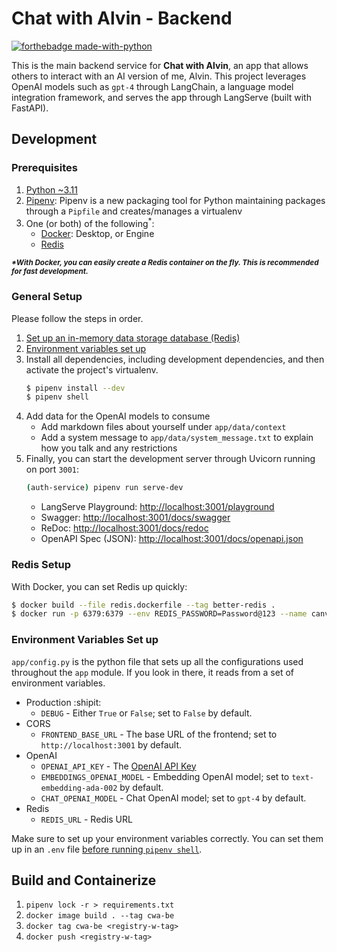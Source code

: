 # Chat with Alvin - Backend

[![forthebadge made-with-python](http://ForTheBadge.com/images/badges/made-with-python.svg)](https://www.python.org/)

This is the main backend service for **Chat with Alvin**, an app that allows others to interact with an AI version of me, Alvin. This project leverages OpenAI models such as `gpt-4` through LangChain, a language model integration framework, and serves the app through LangServe (built with FastAPI).

## Development

### Prerequisites

1. [Python ~3.11](https://www.python.org/downloads/)
2. [Pipenv](https://github.com/pypa/pipenv): Pipenv is a new packaging tool for Python maintaining packages through a `Pipfile` and creates/manages a virtualenv
3. One (or both) of the following<sup>\*</sup>:
   - [Docker](https://www.docker.com): Desktop, or Engine
   - [Redis](https://redis.io/download)

<small>**_\*With Docker, you can easily create a Redis container on the fly. This is recommended for fast development._**</small>

### General Setup

Please follow the steps in order.

1. [Set up an in-memory data storage database (Redis)](#redis-setup)
2. [Environment variables set up](#environment-variables-set-up)
3. Install all dependencies, including development dependencies, and then activate the project's virtualenv.
   ```bash
   $ pipenv install --dev
   $ pipenv shell
   ```
4. Add data for the OpenAI models to consume
   - Add markdown files about yourself under `app/data/context`
   - Add a system message to `app/data/system_message.txt` to explain how you talk and any restrictions
5. Finally, you can start the development server through Uvicorn running on port `3001`:
   ```bash
   (auth-service) pipenv run serve-dev
   ```
   - LangServe Playground: [http://localhost:3001/playground](http://localhost:3001/playground)
   - Swagger: [http://localhost:3001/docs/swagger](http://localhost:3001/docs/swagger)
   - ReDoc: [http://localhost:3001/docs/redoc](http://localhost:3001/docs/redoc)
   - OpenAPI Spec (JSON): [http://localhost:3001/docs/openapi.json](http://localhost:3001/docs/openapi.json)

### Redis Setup

With Docker, you can set Redis up quickly:

```bash
$ docker build --file redis.dockerfile --tag better-redis .
$ docker run -p 6379:6379 --env REDIS_PASSWORD=Password@123 --name canvote-redis --detach better-redis
```

### Environment Variables Set up

`app/config.py` is the python file that sets up all the configurations used throughout the `app` module. If you look in there, it reads from a set of environment variables.

- Production :shipit:
  - `DEBUG` - Either `True` or `False`; set to `False` by default.
- CORS
  - `FRONTEND_BASE_URL` - The base URL of the frontend; set to `http://localhost:3001` by default.
- OpenAI
  - `OPENAI_API_KEY` - The [OpenAI API Key](https://platform.openai.com/api-keys)
  - `EMBEDDINGS_OPENAI_MODEL` - Embedding OpenAI model; set to `text-embedding-ada-002` by default.
  - `CHAT_OPENAI_MODEL` - Chat OpenAI model; set to `gpt-4` by default.
- Redis
  - `REDIS_URL` - Redis URL

Make sure to set up your environment variables correctly. You can set them up in an `.env` file [before running `pipenv shell`](https://pipenv-fork.readthedocs.io/en/latest/advanced.html#automatic-loading-of-env).

## Build and Containerize

1. `pipenv lock -r > requirements.txt`
2. `docker image build . --tag cwa-be`
3. `docker tag cwa-be <registry-w-tag>`
4. `docker push <registry-w-tag>`
